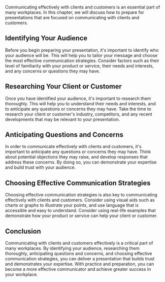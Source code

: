 
Communicating effectively with clients and customers is an essential part of many workplaces. In this chapter, we will discuss how to prepare for presentations that are focused on communicating with clients and customers.

Identifying Your Audience
-------------------------

Before you begin preparing your presentation, it's important to identify who your audience will be. This will help you to tailor your message and choose the most effective communication strategies. Consider factors such as their level of familiarity with your product or service, their needs and interests, and any concerns or questions they may have.

Researching Your Client or Customer
-----------------------------------

Once you have identified your audience, it's important to research them thoroughly. This will help you to understand their needs and interests, and to anticipate any questions or concerns they may have. Take the time to research your client or customer's industry, competitors, and any recent developments that may be relevant to your presentation.

Anticipating Questions and Concerns
-----------------------------------

In order to communicate effectively with clients and customers, it's important to anticipate any questions or concerns they may have. Think about potential objections they may raise, and develop responses that address these concerns. By doing so, you can demonstrate your expertise and build trust with your audience.

Choosing Effective Communication Strategies
-------------------------------------------

Choosing effective communication strategies is also key to communicating effectively with clients and customers. Consider using visual aids such as charts or graphs to illustrate your points, and use language that is accessible and easy to understand. Consider using real-life examples that demonstrate how your product or service can help your client or customer.

Conclusion
----------

Communicating with clients and customers effectively is a critical part of many workplaces. By identifying your audience, researching them thoroughly, anticipating questions and concerns, and choosing effective communication strategies, you can deliver a presentation that builds trust and demonstrates your expertise. With practice and preparation, you can become a more effective communicator and achieve greater success in your workplace.
